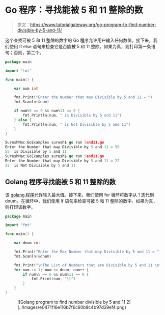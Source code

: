 # Go 程序：寻找能被 5 和 11 整除的数

> 原文：<https://www.tutorialgateway.org/go-program-to-find-number-divisible-by-5-and-11/>

这个查找可被 5 和 11 整除的数字的 Go 程序允许用户输入任何数值。接下来，我们使用 If else 语句来检查它是否能被 5 和 11 整除。如果为真，则打印第一条语句；否则，第二个。

```go
package main

import "fmt"

func main() {

    var num int

    fmt.Print("Enter the Number that may Divisible by 5 and 11 = ")
    fmt.Scanln(&num)

    if num%5 == 0 && num%11 == 0 {
        fmt.Println(num, " is Divisible by 5 and 11")
    } else {
        fmt.Println(num, " is Not Divisible by 5 and 11")
    }
}
```

```go
SureshMac:GoExamples suresh$ go run 5and11.go
Enter the Number that may Divisible by 5 and 11 = 55
55  is Divisible by 5 and 11
SureshMac:GoExamples suresh$ go run 5and11.go
Enter the Number that may Divisible by 5 and 11 = 22
22  is Not Divisible by 5 and 11
```

## Golang 程序寻找能被 5 和 11 整除的数

该 [golang 程序](https://www.tutorialgateway.org/go-programs/)允许输入最大值。接下来，我们使用 for 循环将数字从 1 迭代到 dnum。在循环中，我们使用 If 语句来检查可被 5 和 11 整除的数字。如果为真，则打印该数字。

```go
package main

import "fmt"

func main() {

    var dnum int

    fmt.Print("Enter the Max Number that may Divisible by 5 and 11 = ")
    fmt.Scanln(&dnum)

    fmt.Print("\nThe List of Numbers that are Divisible by 5 and 11 \n")
    for num := 1; num <= dnum; num++ {
        if num%5 == 0 && num%11 == 0 {
            fmt.Print(num, "\t")
        }
    }
}
```

<figure class="wp-block-image size-large">![Golang program to find number divisible by 5 and 11 2](../Images/e0471f16e116b7f6c90b8c4b97d39ef4.png)</figure>